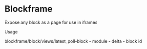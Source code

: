 # Blockframe
Expose any block as a page for use in iframes

Usage

blockframe/block/views/latest_poll-block
    - module
    - delta
    - block id
    
